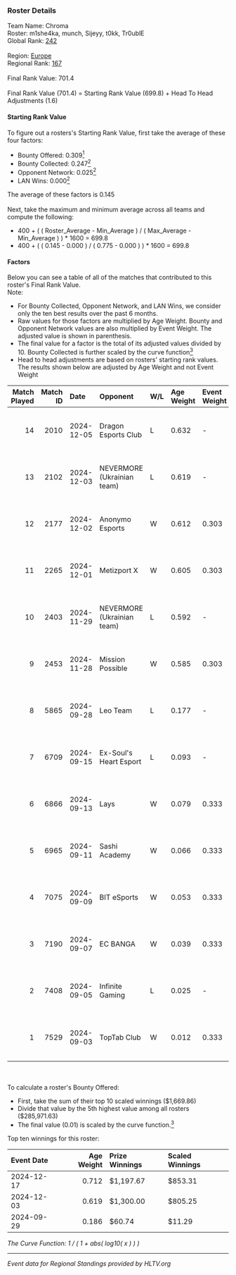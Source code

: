 ### Roster Details<br />
Team Name: Chroma<br />
Roster: m1she4ka, munch, Sijeyy, t0kk, Tr0ublE<br />
Global Rank: [242](../../standings_global_2025_02_28.md)<br />
<br />
Region: [Europe]( ../../standings_europe_2025_02_28.md)<br />
Regional Rank: [167]( ../../standings_europe_2025_02_28.md)<br />
<br />
Final Rank Value:  701.4<br />
<br />
Final Rank Value (701.4) = Starting Rank Value (699.8) + Head To Head Adjustments (1.6)<br />

#### Starting Rank Value<br />
To figure out a rosters's Starting Rank Value, first take the average of these four factors:<br />
- Bounty Offered: 0.309[<sup>1</sup>](#table2)
- Bounty Collected: 0.247[<sup>2</sup>](#table1)
- Opponent Network: 0.025[<sup>2</sup>](#table1)
- LAN Wins: 0.000[<sup>2</sup>](#table1)

The average of these factors is 0.145<br />
<br />
Next, take the maximum and minimum average across all teams and compute the following:<br />
- 400 + ( ( Roster_Average - Min_Average ) / ( Max_Average - Min_Average ) ) * 1600 = 699.8
- 400 + ( ( 0.145 - 0.000 ) / ( 0.775 - 0.000 ) ) * 1600 = 699.8


#### Factors<br />
Below you can see a table of all of the matches that contributed to this roster's Final Rank Value.<br />
Note:<br />

- For Bounty Collected, Opponent Network, and LAN Wins, we consider only the ten best results over the past 6 months.
- Raw values for those factors are multiplied by Age Weight. Bounty and Opponent Network values are also multiplied by Event Weight. The adjusted value is shown in parenthesis.
- The final value for a factor is the total of its adjusted values divided by 10. Bounty Collected is further scaled by the curve function[<sup>3</sup>](#curveFunction)
- Head to head adjustments are based on rosters' starting rank values. The results shown below are adjusted by Age Weight and not Event Weight
<span id="table1"></span><br />


| Match Played | Match ID | Date       | Opponent                   | W/L | Age Weight | Event Weight | Bounty Collected | Opponent Network | LAN Wins  | H2H Adj. | Roster                                 |
| -: | -: | :- | :- | :- | :- | :- | :- | :- | :- | -: | :- |
|           14 |     2010 | 2024-12-05 | Dragon Esports Club        | L   | 0.632      | -            | -                | -                | -         |   -10.20 | m1she4ka, munch, Sijeyy, t0kk, Tr0ublE |
|           13 |     2102 | 2024-12-03 | NEVERMORE (Ukrainian team) | L   | 0.619      | -            | -                | -                | -         |    -7.45 | m1she4ka, munch, Sijeyy, t0kk, Tr0ublE |
|           12 |     2177 | 2024-12-02 | Anonymo Esports            | W   | 0.612      | 0.303        | 0.046 (0.008)    | 0.792 (0.147)    | 0 (0.000) |    13.78 | m1she4ka, munch, Sijeyy, t0kk, Tr0ublE |
|           11 |     2265 | 2024-12-01 | Metizport X                | W   | 0.605      | 0.303        | 0.002 (0.000)    | 0.239 (0.044)    | 0 (0.000) |     8.51 | m1she4ka, munch, Sijeyy, t0kk, Tr0ublE |
|           10 |     2403 | 2024-11-29 | NEVERMORE (Ukrainian team) | L   | 0.592      | -            | -                | -                | -         |    -7.36 | m1she4ka, munch, Sijeyy, t0kk, Tr0ublE |
|            9 |     2453 | 2024-11-28 | Mission Possible           | W   | 0.585      | 0.303        | 0.000 (0.000)    | 0.268 (0.047)    | 0 (0.000) |     5.99 | m1she4ka, munch, Sijeyy, t0kk, Tr0ublE |
|            8 |     5865 | 2024-09-28 | Leo Team                   | L   | 0.177      | -            | -                | -                | -         |    -1.61 | m1she4ka, munch, Sijeyy, t0kk, Tr0ublE |
|            7 |     6709 | 2024-09-15 | Ex-Soul's Heart Esport     | L   | 0.093      | -            | -                | -                | -         |    -1.71 | m1she4ka, munch, Sijeyy, t0kk, Tr0ublE |
|            6 |     6866 | 2024-09-13 | Lays                       | W   | 0.079      | 0.333        | 0.000 (0.000)    | 0.008 (0.000)    | 0 (0.000) |     0.40 | m1she4ka, munch, Sijeyy, t0kk, Tr0ublE |
|            5 |     6965 | 2024-09-11 | Sashi Academy              | W   | 0.066      | 0.333        | 0.001 (0.000)    | 0.310 (0.007)    | 0 (0.000) |     1.03 | m1she4ka, munch, Sijeyy, t0kk, Tr0ublE |
|            4 |     7075 | 2024-09-09 | BIT eSports                | W   | 0.053      | 0.333        | 0.000 (0.000)    | 0.003 (0.000)    | 0 (0.000) |     0.36 | m1she4ka, munch, Sijeyy, t0kk, Tr0ublE |
|            3 |     7190 | 2024-09-07 | EC BANGA                   | W   | 0.039      | 0.333        | 0.000 (0.000)    | 0.058 (0.001)    | 0 (0.000) |     0.31 | m1she4ka, munch, Sijeyy, Tr0ublE, WOLF |
|            2 |     7408 | 2024-09-05 | Infinite Gaming            | L   | 0.025      | -            | -                | -                | -         |    -0.49 | m1she4ka, munch, Sijeyy, Tr0ublE, WOLF |
|            1 |     7529 | 2024-09-03 | TopTab Club                | W   | 0.012      | 0.333        | 0.000 (0.000)    | 0.036 (0.000)    | 0 (0.000) |     0.09 | m1she4ka, munch, Sijeyy, Tr0ublE, WOLF |

<br />
<span id="table2"></span><br />
To calculate a roster's Bounty Offered:<br />

- First, take the sum of their top 10 scaled winnings ($1,669.86)
- Divide that value by the 5th highest value among all rosters ($285,971.63)
- The final value (0.01) is scaled by the curve function.[<sup>3</sup>](#curveFunction)

Top ten winnings for this roster:<br />

| Event Date | Age Weight | Prize Winnings | Scaled Winnings |
| :- | -: | :- | :- |
| 2024-12-17 |      0.712 | $1,197.67      | $853.31         |
| 2024-12-03 |      0.619 | $1,300.00      | $805.25         |
| 2024-09-29 |      0.186 | $60.74         | $11.29          |


<span id="curveFunction"></span>_The Curve Function: 1 / ( 1 + abs( log10( x ) ) )_<br />

---
_Event data for Regional Standings provided by HLTV.org_<br />

